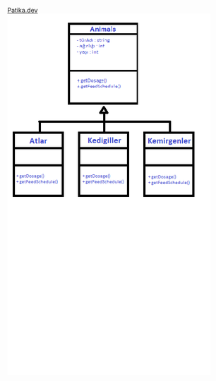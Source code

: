 [Patika.dev](https://app.patika.dev/courses/oop/odev-zoo)
<img src="https://github.com/SinanSelek/NYP-Odev-Klasoru/blob/main/Ads%C4%B1z.png" width="auto">